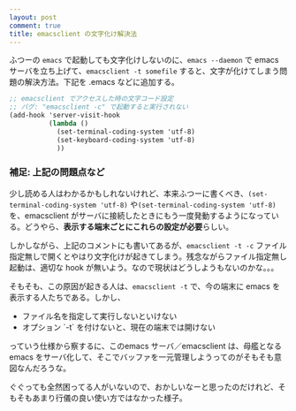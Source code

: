 ```yaml
---
layout: post
comment: true
title: emacsclient の文字化け解決法
---
```

ふつーの `emacs` で起動しても文字化けしないのに、`emacs --daemon` で emacs サーバを立ち上げて、`emacsclient -t somefile` すると、文字が化けてしまう問題の解決方法。下記を .emacs などに追加する。

~~~~~~~~~~~~~~~~~~~~~scheme
;; emacsclient でアクセスした時の文字コード設定
;; バグ: "emacsclient -c" で起動すると実行されない
(add-hook 'server-visit-hook
          (lambda ()
			(set-terminal-coding-system 'utf-8)
			(set-keyboard-coding-system 'utf-8)
			))
~~~~~~~~~~~~~~~~~~~~~

### 補足: 上記の問題点など

少し読める人はわかるかもしれないけれど、本来ふつーに書くべき、`(set-terminal-coding-system 'utf-8)` や`(set-terminal-coding-system 'utf-8)` を、emacsclient がサーバに接続したときにもう一度発動するようになっている。どうやら、<strong>表示する端末ごとにこれらの設定が必要</strong>らしい。

しかしながら、上記のコメントにも書いてあるが、`emacsclient -t -c` ファイル指定無しで開くとやはり文字化けが起きてしまう。残念ながらファイル指定無し起動は、適切な hook が無いよう。なので現状はどうしようもないのかな。。。

そもそも、この原因が起きる人は、`emacsclient -t` で、今の端末に emacs を表示する人たちである。しかし、
<ul>
 <li>ファイル名を指定して実行しないといけない</li>
 <li>オプション `-t` を付けないと、現在の端末では開けない</li>
</ul>
っていう仕様から察するに、このemacs サーバ／emacsclient は、母艦となる emacs をサーバ化して、そこでバッファを一元管理しようってのがそもそも意図なんだろうな。

ぐぐっても全然困ってる人がいないので、おかしいなーと思ったのだけれど、そもそもあまり行儀の良い使い方ではなかった様子。
